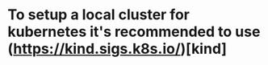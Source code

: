 # To setup a local cluster for kubernetes it's recommended to use (https://kind.sigs.k8s.io/)[kind]

